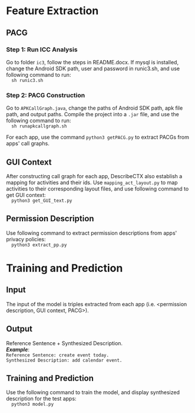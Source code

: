 # Feature Extraction
## PACG
### Step 1: Run ICC Analysis
Go to folder `ic3`, follow the steps in README.docx. If mysql is installed, change the Android SDK path, user and password in runic3.sh, and use following command to run:  
`  sh runic3.sh`
### Step 2: PACG Construction
Go to `APKCallGraph.java`, change the paths of Android SDK path, apk file path, and output paths. Compile the project into a `.jar` file, and use the following command to run:  
`  sh runapkcallgraph.sh`

For each app, use the command `python3 getPACG.py` to extract PACGs from apps' call graphs.
## GUI Context
After constructing call graph for each app, DescribeCTX also establish a mapping for activities and their ids. Use `mapping_act_layout.py` to map activities to their corresponding layout files, and use following command to get GUI context:  
`  python3 get_GUI_text.py`
## Permission Description
Use following command to extract permission descriptions from apps' privacy policies:  
`  python3 extract_pp.py`
# Training and Prediction
## Input
The input of the model is triples extracted from each app (i.e. <permission description, GUI context, PACG>).
## Output
Reference Sentence + Synthesized Description.  
***Example***:  
`Reference Sentence: create event today.`  
`Synthesized Description: add calendar event.`
## Training and Prediction
Use the following command to train the model, and display synthesized description for the test apps:  
`  python3 model.py`
